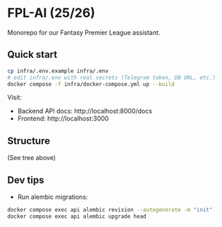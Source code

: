 # FPL-AI (25/26)

Monorepo for our Fantasy Premier League assistant.

## Quick start

```bash
cp infra/.env.example infra/.env
# edit infra/.env with real secrets (Telegram token, DB URL, etc.)
docker compose -f infra/docker-compose.yml up --build
```

Visit:
- Backend API docs: http://localhost:8000/docs
- Frontend: http://localhost:3000

## Structure
(See tree above)

## Dev tips
- Run alembic migrations:
```bash
docker compose exec api alembic revision --autogenerate -m "init"
docker compose exec api alembic upgrade head
```
